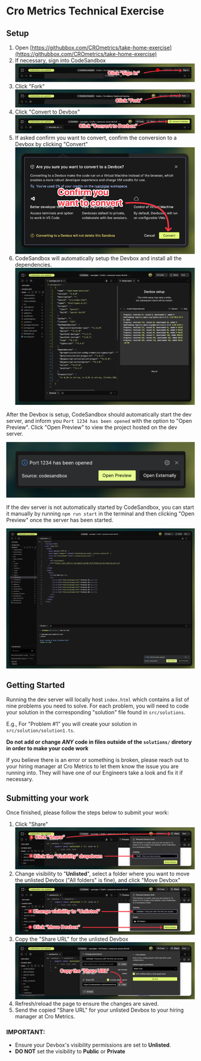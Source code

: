 # Cro Metrics Technical Exercise

## Setup

1. Open [https://githubbox.com/CROmetrics/take-home-exercise](https://githubbox.com/CROmetrics/take-home-exercise)
2. If necessary, sign into CodeSandbox
   ![CodeSandbox Sign In](images/sign-in.png)
3. Click "Fork"
   ![Fork CodeSandbox Template](images/fork-template.png)
4. Click "Convert to Devbox"
   ![Convert to a CodeSandbox Devbox](images/convert-to-devbox.png)
5. If asked confirm you want to convert, confirm the conversion to a Devbox by clicking "Convert"
   ![Devbox conversion confirmation](images/confirm.png)
6. CodeSandbox will automatically setup the Devbox and install all the dependencies.
   ![Devbox setup](images/setup.png)

After the Devbox is setup, CodeSandbox should automatically start the dev server, and inform you `Port 1234 has been opened` with the option to "Open Preview". Click "Open Preview" to view the project hosted on the dev server.

![Devbox Preview](images/open-preview.png)

If the dev server is not automatically started by CodeSandbox, you can start it manually by running `npm run start` in the terminal and then clicking "Open Preview" once the server has been started.

![Starting Dev Server in Devbox](images/start-dev-server.png)

## Getting Started

Running the dev server will locally host `index.html` which contains a list of nine problems you need to solve. For each problem, you will need to code your solution in the corresponding "solution" file found in `src/solutions`.

E.g., For "Problem #1" you will create your solution in `src/solution/solution1.ts`.

**Do not add or change _ANY_ code in files outside of the `solutions/` diretory in order to make your code work**

If you believe there is an error or something is broken, please reach out to your hiring manager at Cro Metrics to let them know the issue you are running into. They will have one of our Engineers take a look and fix it if necessary.

## Submitting your work

Once finished, please follow the steps below to submit your work:

1. Click "Share"
   ![CodeSandbox Share Button](images/share.png)
2. Change visibility to "**Unlisted**", select a folder where you want to move the unlisted Devbox ("All folders" is fine), and click "Move Devbox"
   ![Change visibility and move](images/visibility-and-move.png)
3. Copy the "Share URL" for the unlisted Devbox
   ![Copy the unlisted Devbox's "Share URL"](images/copy-share-url.png)
4. Refresh/reload the page to ensure the changes are saved.
5. Send the copied "Share URL" for your unlisted Devbox to your hiring manager at Cro Metrics.

### IMPORTANT:

- Ensure your Devbox's visibility permissions are set to **Unlisted**.
- **DO NOT** set the visibility to **Public** or **Private**
